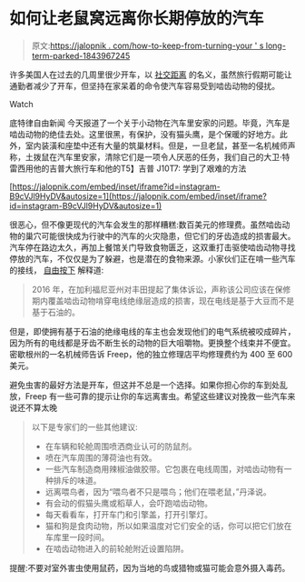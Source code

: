# 如何让老鼠窝远离你长期停放的汽车

> 原文:[https://jalopnik . com/how-to-keep-from-turning-your ' s long-term-parked-1843967245](https://jalopnik.com/how-to-keep-rodents-from-turning-your-long-term-parked-1843967245)

许多美国人在过去的几周里很少开车，以 [社交距离](https://jalopnik.com/tag/covid-19) 的名义，虽然旅行假期可能让通勤者减少了开车，但坚持在家呆着的命令使汽车容易受到啮齿动物的侵扰。

Watch

底特律自由新闻 今天报道了一个关于小动物在汽车里安家的问题。毕竟，汽车是啮齿动物的绝佳去处。这里很黑，有保护，没有猫头鹰，是个保暖的好地方。此外，室内装潢和座垫中还有大量的筑巢材料。但是，一旦老鼠，甚至一名机械师声称，土拨鼠在汽车里安家，清除它们是一项令人厌恶的任务，我们自己的大卫·特雷西用他的吉普大旅行车和他的T5】吉普 J10T7:
学到了艰难的方法

 [https://jalopnik.com/embed/inset/iframe?id=instagram-B9cVJl9HyDV&autosize=1](https://jalopnik.com/embed/inset/iframe?id=instagram-B9cVJl9HyDV&autosize=1) 

很恶心，但不像更现代的汽车会发生的那样糟糕:数百美元的修理费。虽然啮齿动物的巢穴可能很快成为行驶中的汽车的火灾隐患，但它们的牙齿造成的损害最大。汽车停在路边太久，再加上餐馆关门导致食物匮乏，这双重打击驱使啮齿动物寻找停放的汽车，不仅仅是为了躲避，也是潜在的食物来源。小家伙们正在啃一些汽车的接线， [自由按下](https://www.freep.com/story/news/local/michigan/oakland/2018/05/07/rats-rodents-cars-vehicles/578398002/) 解释道:

> 2016 年，在加利福尼亚州对丰田提起了集体诉讼，声称该公司应该在保修期内覆盖啮齿动物啃穿电线绝缘层造成的损害，现在电线是基于大豆而不是基于石油的。

但是，即使拥有基于石油的绝缘电线的车主也会发现他们的电气系统被咬成碎片，因为所有的电线都是牙齿不断生长的动物的巨大咀嚼物。更换整个线束并不便宜。密歇根州的一名机械师告诉 Freep，他的独立修理店平均修理费约为 400 至 600 美元。

避免虫害的最好方法是开车，但这并不总是一个选择。如果你担心你的车到处乱放，Freep 有一些可靠的提示让你的车远离害虫。希望这些建议对挽救一些汽车来说还不算太晚

> 以下是专家们的一些其他建议:
> 
> *   在车辆和轮舱周围喷洒商业认可的防鼠剂。
> *   喷在汽车周围的薄荷油也有效。
> *   一些汽车制造商用辣椒油做胶带。它包裹在电线周围，对啮齿动物有一种排斥的味道。
> *   远离喂鸟者，因为“喂鸟者不只是喂鸟；他们在喂老鼠，”丹泽说。
> *   有会动的假猫头鹰或稻草人，会吓跑啮齿动物。
> *   每天看看车，打开车门和引擎盖，打开引擎灯。
> *   猫和狗是食肉动物，所以如果温度对它们安全的话，你可以把它们放在车库里一段时间。
> *   在啮齿动物进入的前轮舱附近设置陷阱。

提醒:不要对室外害虫使用鼠药，因为当地的鸟或猎物或猫可能会意外摄入毒药。